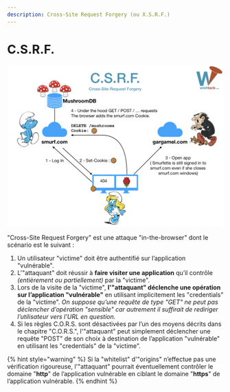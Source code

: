 ```yaml
---
description: Cross-Site Request Forgery (ou X.S.R.F.)
---
```


# C.S.R.F.

![Cross-Site Request Forgery](../.gitbook/assets/csrf.png)

"Cross-Site Request Forgery" est une attaque "in-the-browser" dont le scénario est le suivant :

1. Un utilisateur "victime" doit être authentifié sur l’application "vulnérable". 
2. L'"attaquant" doit réussir à **faire visiter une application** qu’il contrôle _\(entièrement ou partiellement\)_ par la "victime". 
3. Lors de la visite de la "victime", **l'"attaquant" déclenche une opération sur l’application "vulnérable"** en utilisant implicitement les "credentials" de la "victime". _On suppose qu’une requête de type "GET" ne peut pas déclencher d’opération "sensible" car autrement il suffirait de rediriger l’utilisateur vers l’URL en question._ 
4. Si les règles C.O.R.S. sont désactivées par l’un des moyens décrits dans le chapitre "C.O.R.S.", l'"attaquant" peut simplement déclencher une requête "POST" de son choix à destination de l’application "vulnérable" en utilisant les "credentials" de la "victime".

{% hint style="warning" %}
Si la "whitelist" d'"origins" n’effectue pas une vérification rigoureuse, l'"attaquant" pourrait éventuellement contrôler le domaine "**http**" de l’application vulnérable en ciblant le domaine "**https**" de l’application vulnérable.
{% endhint %}


